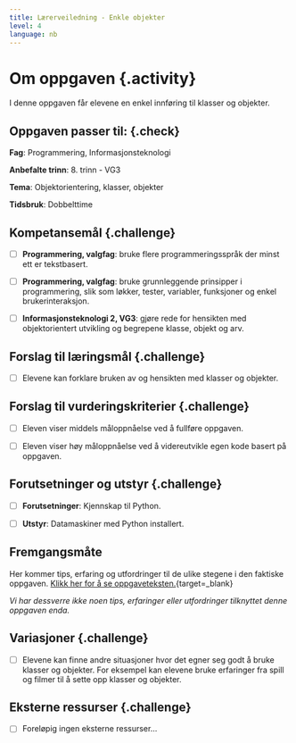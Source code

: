 ```yaml
---
title: Lærerveiledning - Enkle objekter
level: 4
language: nb
---
```



# Om oppgaven {.activity}

I denne oppgaven får elevene en enkel innføring til klasser og objekter.

## Oppgaven passer til: {.check}

 __Fag__: Programmering, Informasjonsteknologi

__Anbefalte trinn__: 8. trinn - VG3

__Tema__: Objektorientering, klasser, objekter

__Tidsbruk__: Dobbelttime

## Kompetansemål {.challenge}

- [ ] __Programmering, valgfag__: bruke flere programmeringsspråk der minst ett
       er tekstbasert.

- [ ] __Programmering, valgfag__: bruke grunnleggende prinsipper i
       programmering, slik som løkker, tester, variabler, funksjoner og enkel
       brukerinteraksjon.

- [ ] __Informasjonsteknologi 2, VG3__: gjøre rede for hensikten med
       objektorientert utvikling og begrepene klasse, objekt og arv.

## Forslag til læringsmål {.challenge}

- [ ] Elevene kan forklare bruken av og hensikten med klasser og objekter.

## Forslag til vurderingskriterier {.challenge}

- [ ] Eleven viser middels måloppnåelse ved å fullføre oppgaven.

- [ ] Eleven viser høy måloppnåelse ved å videreutvikle egen kode basert på
       oppgaven.

## Forutsetninger og utstyr {.challenge}

- [ ] __Forutsetninger__: Kjennskap til Python.

- [ ] __Utstyr__: Datamaskiner med Python installert.

## Fremgangsmåte

Her kommer tips, erfaring og utfordringer til de ulike stegene i den faktiske
oppgaven. [Klikk her for å se
oppgaveteksten.](../enkle_objekter/enkle_objekter.html){target=_blank}

_Vi har dessverre ikke noen tips, erfaringer eller utfordringer tilknyttet denne
oppgaven enda._

## Variasjoner {.challenge}

- [ ] Elevene kan finne andre situasjoner hvor det egner seg godt å bruke
      klasser og objekter. For eksempel kan elevene bruke erfaringer fra spill
      og filmer til å sette opp klasser og objekter.

## Eksterne ressurser {.challenge}

- [ ] Foreløpig ingen eksterne ressurser...

